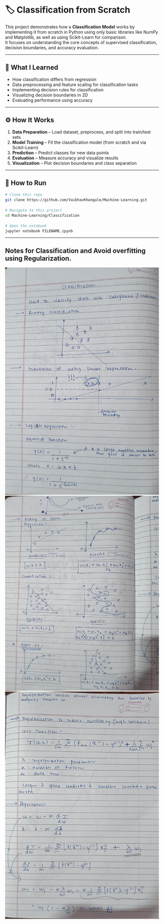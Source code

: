 # 🏷️ Classification from Scratch

This project demonstrates how a **Classification Model** works by implementing it from scratch in Python using only basic libraries like NumPy and Matplotlib, as well as using Scikit-Learn for comparison.  
It focuses on understanding the core concepts of supervised classification, decision boundaries, and accuracy evaluation.

---

## 🧠 What I Learned

- How classification differs from regression  
- Data preprocessing and feature scaling for classification tasks  
- Implementing decision rules for classification  
- Visualizing decision boundaries in 2D  
- Evaluating performance using accuracy  

---

## ⚙️ How It Works

1. **Data Preparation** – Load dataset, preprocess, and split into train/test sets  
2. **Model Training** – Fit the classification model (from scratch and via Scikit-Learn)  
3. **Prediction** – Predict classes for new data points  
4. **Evaluation** – Measure accuracy and visualize results  
5. **Visualization** – Plot decision boundaries and class separation  

---

## 📌 How to Run

```bash
# Clone this repo
git clone https://github.com/VaibhavKhangale/Machine-Learning.git

# Navigate to this project
cd Machine-Learning/Classification

# Open the notebook
jupyter notebook FILENAME.ipynb
```

---

## Notes for Classification and Avoid overfitting using Regularization.

![Classification](../media/IMG_20250810_000623.jpg)
![Overfitting](../media/IMG_20250810_000647.jpg)
![Regularization](../media/IMG_20250810_000702.jpg)
